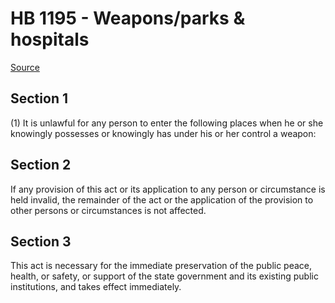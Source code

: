 # HB 1195 - Weapons/parks & hospitals

[Source](http://lawfilesext.leg.wa.gov/biennium/2023-24/Pdf/Bills/House%20Bills/1195.pdf)

## Section 1
(1) It is unlawful for any person to enter the following places when he or she knowingly possesses or knowingly has under his or her control a weapon:

## Section 2
If any provision of this act or its application to any person or circumstance is held invalid, the remainder of the act or the application of the provision to other persons or circumstances is not affected.

## Section 3
This act is necessary for the immediate preservation of the public peace, health, or safety, or support of the state government and its existing public institutions, and takes effect immediately.
